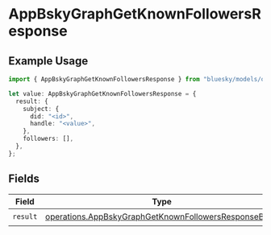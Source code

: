 # AppBskyGraphGetKnownFollowersResponse

## Example Usage

```typescript
import { AppBskyGraphGetKnownFollowersResponse } from "bluesky/models/operations";

let value: AppBskyGraphGetKnownFollowersResponse = {
  result: {
    subject: {
      did: "<id>",
      handle: "<value>",
    },
    followers: [],
  },
};
```

## Fields

| Field                                                                                                                        | Type                                                                                                                         | Required                                                                                                                     | Description                                                                                                                  |
| ---------------------------------------------------------------------------------------------------------------------------- | ---------------------------------------------------------------------------------------------------------------------------- | ---------------------------------------------------------------------------------------------------------------------------- | ---------------------------------------------------------------------------------------------------------------------------- |
| `result`                                                                                                                     | [operations.AppBskyGraphGetKnownFollowersResponseBody](../../models/operations/appbskygraphgetknownfollowersresponsebody.md) | :heavy_check_mark:                                                                                                           | N/A                                                                                                                          |